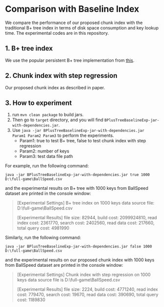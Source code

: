 # Comparison with Baseline Index
We compare the performance of our proposed chunk index with the traditional B+ tree index in terms of disk space consumption and key lookup time. The experimental codes are in this repository.
## 1. B+ tree index
We use the popular persistent B+ tree implementation from [this](https://github.com/andylamp/BPlusTree).

## 2. Chunk index with step regression
Our proposed chunk index as described in paper.

## 3. How to experiment

1.   run `mvn clean package` to build jars.
2.   Then go to `target` directory, and you will find `BPlusTreeBaselineExp-jar-with-dependencies.jar`.
3.   Use `java -jar BPlusTreeBaselineExp-jar-with-dependencies.jar Param1 Param2 Param3` to perform the experiments.
     -   Param1: true to test B+ tree, false to test chunk index with step regression
     -   Param2: number of keys
     -   Param3:  test data file path

For example, run the following command:

```
java -jar BPlusTreeBaselineExp-jar-with-dependencies.jar true 1000 D:\full-game\BallSpeed.csv
```

and the experimental results on B+ tree with 1000 keys from BallSpeed dataset are printed in the console window:

>   [Experimental Settings]
>   B+ tree index on 1000 keys
>   data source file: D:\full-game\BallSpeed.csv
>
>   [Experimental Results]
>   file size: 82944, build cost: 2099924810, read index cost: 2361770, search cost: 2402560, read data cost: 217660, total query cost: 4981990

Similarly, run the following command:

```
java -jar BPlusTreeBaselineExp-jar-with-dependencies.jar false 1000 D:\full-game\BallSpeed.csv
```

and the experimental results on our proposed chunk index with 1000 keys from BallSpeed dataset are printed in the console window:

>   [Experimental Settings]
>   Chunk index with step regression
>   on 1000 keys
>   data source file is D:\full-game\BallSpeed.csv
>
>   [Experimental Results]
>   file size: 2224, build cost: 4771240, read index cost: 779470, search cost: 19670, read data cost: 390690, total query cost: 1189830

